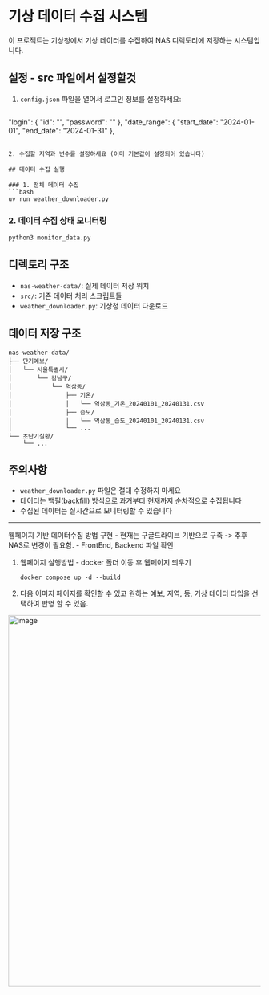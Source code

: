 # 기상 데이터 수집 시스템

이 프로젝트는 기상청에서 기상 데이터를 수집하여 NAS 디렉토리에 저장하는 시스템입니다.

## 설정 - src 파일에서 설정할것

1. `config.json` 파일을 열어서 로그인 정보를 설정하세요:
   ```
  "login": {
    "id": "",
    "password": ""
  },
  "date_range": {
    "start_date": "2024-01-01",
    "end_date": "2024-01-31"
  },
 
   ```

2. 수집할 지역과 변수를 설정하세요 (이미 기본값이 설정되어 있습니다)

## 데이터 수집 실행

### 1. 전체 데이터 수집
```bash
uv run weather_downloader.py
```

### 2. 데이터 수집 상태 모니터링
```bash
python3 monitor_data.py
```

## 디렉토리 구조

- `nas-weather-data/`: 실제 데이터 저장 위치
- `src/`: 기존 데이터 처리 스크립트들
- `weather_downloader.py`: 기상청 데이터 다운로드 

## 데이터 저장 구조

```
nas-weather-data/
├── 단기예보/
│   └── 서울특별시/
│       └── 강남구/
│           └── 역삼동/
│               ├── 기온/
│               │   └── 역삼동_기온_20240101_20240131.csv
│               ├── 습도/
│               │   └── 역삼동_습도_20240101_20240131.csv
│               └── ...
└── 초단기실황/
    └── ...
```

## 주의사항

- `weather_downloader.py` 파일은 절대 수정하지 마세요
- 데이터는 백필(backfill) 방식으로 과거부터 현재까지 순차적으로 수집됩니다
- 수집된 데이터는 실시간으로 모니터링할 수 있습니다

---
웹페이지 기반 데이터수집 방법 구현 - 현재는 구글드라이브 기반으로 구축 -> 추후 NAS로 변경이 필요함. - FrontEnd, Backend 파일 확인
1. 웹페이지 실행방법 - docker 폴더 이동 후 웹페이지 띄우기
   ```
   docker compose up -d --build
2.  다음 이미지 페이지를 확인할 수 있고 원하는 예보, 지역, 동, 기상 데이터 타입을 선택하여 반영 할 수 있음.
<img width="1508" height="740" alt="image" src="https://github.com/user-attachments/assets/e7dd955a-535e-4209-a3c5-4ce332963f63" />


